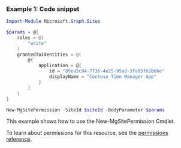 ### Example 1: Code snippet

```powershellImport-Module Microsoft.Graph.Sites

$params = @{
	roles = @(
		"write"
	)
	grantedToIdentities = @(
		@{
			application = @{
				id = "89ea5c94-7736-4e25-95ad-3fa95f62b66e"
				displayName = "Contoso Time Manager App"
			}
		}
	)
}

New-MgSitePermission -SiteId $siteId -BodyParameter $params
```
This example shows how to use the New-MgSitePermission Cmdlet.
To learn about permissions for this resource, see the [permissions reference](/graph/permissions-reference).

